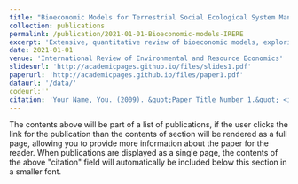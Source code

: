 ```yaml
---
title: "Bioeconomic Models for Terrestrial Social Ecological System Management : A review"
collection: publications
permalink: /publication/2021-01-01-Bioeconomic-models-IRERE
excerpt: 'Extensive, quantitative review of bioeconomic models, exploring methodological specifications'
date: 2021-01-01
venue: 'International Review of Environmental and Resource Economics'
slidesurl: 'http://academicpages.github.io/files/slides1.pdf'
paperurl: 'http://academicpages.github.io/files/paper1.pdf'
dataurl: '/data/'
codeurl:''
citation: 'Your Name, You. (2009). &quot;Paper Title Number 1.&quot; <i>Journal 1</i>. 1(1).'
---
```


The contents above will be part of a list of publications, if the user clicks the link for the publication than the contents of section will be rendered as a full page, allowing you to provide more information about the paper for the reader. When publications are displayed as a single page, the contents of the above "citation" field will automatically be included below this section in a smaller font.